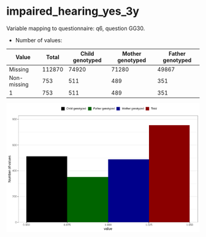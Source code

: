 # impaired_hearing_yes_3y
Variable mapping to questionnaire: q6, question GG30.
- Number of values:

| Value | Total | Child genotyped | Mother genotyped | Father genotyped |
| ----- | ----- | --------------- | ---------------- | ---------------- |
| Missing | 112870 | 74920 | 71280 | 49867 |
| Non-missing | 753 | 511 | 489 | 351 |
| 1 | 753 | 511 | 489 | 351 |



![](impaired_hearing_yes_3y_n.png)



